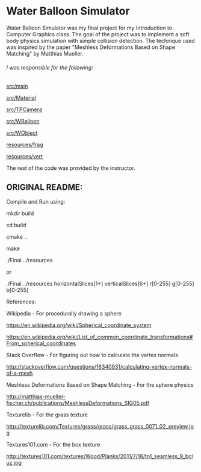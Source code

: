# Water Balloon Simulator


Water Balloon Simulator was my final project for my Introduction to Computer Graphics class. The goal of the project was to implement a soft body physics simulation with simple collision detection. The technique used was inspired by the paper "Meshless Deformations Based on Shape Matching" by Matthias Mueller.


###### I was responsible for the following:

[src/main](src/main.cpp)

[src/Material](src/Material.cpp)

[src/TPCamera](src/TPCamera.cpp)

[src/WBalloon](src/WBalloon.cpp)

[src/WObject](src/WObject.cpp)

[resources/frag](resources/frag.glsl)

[resources/vert](resources/vert.glsl)


The rest of the code was provided by the instructor.




## ORIGINAL README:


Compile and Run using:


mkdir build

cd build

cmake ..

make

./Final ../resources


or


./Final ../resources horizontalSlices[1+] verticalSlices[6+] r[0-255] g[0-255] b[0-255]



References:


Wikipedia - For procedurally drawing a sphere

https://en.wikipedia.org/wiki/Spherical_coordinate_system

https://en.wikipedia.org/wiki/List_of_common_coordinate_transformations#From_spherical_coordinates


Stack Overflow - For figuring out how to calculate the vertex normals

http://stackoverflow.com/questions/16340931/calculating-vertex-normals-of-a-mesh


Meshless Deformations Based on Shape Matching - For the sphere physics

http://matthias-mueller-fischer.ch/publications/MeshlessDeformations_SIG05.pdf


Texturelib - For the grass texture

http://texturelib.com/Textures/grass/grass/grass_grass_0071_02_preview.jpg


Textures101.com - For the box texture

http://textures101.com/textures/Wood/Planks/2011/7/18/tn1_seamless_9_bcluz.jpg
